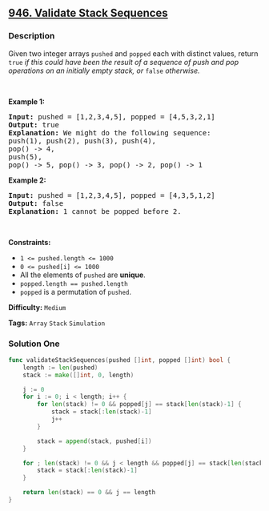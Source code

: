 ## [946. Validate Stack Sequences](https://leetcode.com/problems/validate-stack-sequences/)

### Description

<p>Given two integer arrays <code>pushed</code> and <code>popped</code> each with distinct values, return <code>true</code><em> if this could have been the result of a sequence of push and pop operations on an initially empty stack, or </em><code>false</code><em> otherwise.</em></p>

<p>&nbsp;</p>
<p><strong class="example">Example 1:</strong></p>

<pre>
<strong>Input:</strong> pushed = [1,2,3,4,5], popped = [4,5,3,2,1]
<strong>Output:</strong> true
<strong>Explanation:</strong> We might do the following sequence:
push(1), push(2), push(3), push(4),
pop() -&gt; 4,
push(5),
pop() -&gt; 5, pop() -&gt; 3, pop() -&gt; 2, pop() -&gt; 1
</pre>

<p><strong class="example">Example 2:</strong></p>

<pre>
<strong>Input:</strong> pushed = [1,2,3,4,5], popped = [4,3,5,1,2]
<strong>Output:</strong> false
<strong>Explanation:</strong> 1 cannot be popped before 2.
</pre>

<p>&nbsp;</p>
<p><strong>Constraints:</strong></p>

<ul>
	<li><code>1 &lt;= pushed.length &lt;= 1000</code></li>
	<li><code>0 &lt;= pushed[i] &lt;= 1000</code></li>
	<li>All the elements of <code>pushed</code> are <strong>unique</strong>.</li>
	<li><code>popped.length == pushed.length</code></li>
	<li><code>popped</code> is a permutation of <code>pushed</code>.</li>
</ul>

**Difficulty:** `Medium`

**Tags:** `Array` `Stack` `Simulation`

### Solution One

```go
func validateStackSequences(pushed []int, popped []int) bool {
	length := len(pushed)
	stack := make([]int, 0, length)

	j := 0
	for i := 0; i < length; i++ {
		for len(stack) != 0 && popped[j] == stack[len(stack)-1] {
			stack = stack[:len(stack)-1]
			j++
		}

		stack = append(stack, pushed[i])
	}

	for ; len(stack) != 0 && j < length && popped[j] == stack[len(stack)-1]; j++ {
		stack = stack[:len(stack)-1]
	}

	return len(stack) == 0 && j == length
}
```
